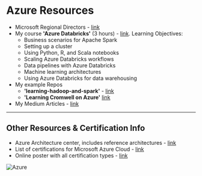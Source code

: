 # Azure Resources
- Microsoft Regional Directors - [link](https://rd.microsoft.com/en-us/lynn-langit)
- My course **'Azure Databricks'** (3 hours) - [link](https://www.linkedin.com/learning/azure-spark-databricks-essential-training).  Learning Objectives:
    - Business scenarios for Apache Spark
    - Setting up a cluster
    - Using Python, R, and Scala notebooks
    - Scaling Azure Databricks workflows
    - Data pipelines with Azure Databricks
    - Machine learning architectures
    - Using Azure Databricks for data warehousing
- My example Repos  
     - **'learning-hadoop-and-spark'** - [link](https://github.com/lynnlangit/learning-hadoop-and-spark)
     - **'Learning Cromwell on Azure'** [link](https://github.com/lynnlangit/learning-cromwell-on-azure)
- My Medium Articles - [link](https://medium.com/search?q=azure%20langit)

---

## Other Resources & Certification Info

- Azure Architecture center, includes reference architectures - [link](https://docs.microsoft.com/en-us/azure/architecture/)
- List of certifications for Microsoft Azure Cloud - [link](https://docs.microsoft.com/en-us/learn/certifications/)
- Online poster with all certification types - [link](https://query.prod.cms.rt.microsoft.com/cms/api/am/binary/RE2PjDI)

![Azure](https://github.com/lynnlangit/learning-cloud/blob/master/Azure/azure.png)
